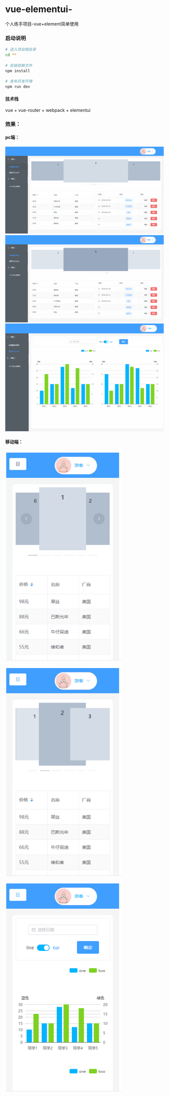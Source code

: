 # vue-elementui-
个人练手项目-vue+element简单使用

### 启动说明
``` bash
# 进入项目根目录
cd **

# 安装依赖文件
npm install

# 发布开发环境
npm run dev
```
#### 技术栈
vue + vue-router + webpack + elementui

### 效果：
#### pc端：
![pc_one](/static/gif/pc_one_.gif)
![pc_two](/static/gif/pc_two.gif)
![pc_three](/static/gif/pc.gif)
#### 移动端：
![mobile_one](/static/gif/mobile_one.gif)

![mobile_one](/static/gif/mobile_two.gif) 

![mobile_one](/static/gif/mobile_three.gif)
